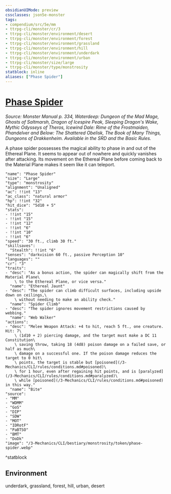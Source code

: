 ```yaml
---
obsidianUIMode: preview
cssclasses: json5e-monster
tags:
- compendium/src/5e/mm
- ttrpg-cli/monster/cr/3
- ttrpg-cli/monster/environment/desert
- ttrpg-cli/monster/environment/forest
- ttrpg-cli/monster/environment/grassland
- ttrpg-cli/monster/environment/hill
- ttrpg-cli/monster/environment/underdark
- ttrpg-cli/monster/environment/urban
- ttrpg-cli/monster/size/large
- ttrpg-cli/monster/type/monstrosity
statblock: inline
aliases: ["Phase Spider"]
---
```

# [Phase Spider](3-Mechanics\CLI\bestiary\monstrosity/phase-spider.md)
*Source: Monster Manual p. 334, Waterdeep: Dungeon of the Mad Mage, Ghosts of Saltmarsh, Dragon of Icespire Peak, Sleeping Dragon's Wake, Mythic Odysseys of Theros, Icewind Dale: Rime of the Frostmaiden, Phandelver and Below: The Shattered Obelisk, The Book of Many Things, Dungeons of Drakkenheim. Available in the SRD and the Basic Rules.*  

A phase spider possesses the magical ability to phase in and out of the Ethereal Plane. It seems to appear out of nowhere and quickly vanishes after attacking. Its movement on the Ethereal Plane before coming back to the Material Plane makes it seem like it can teleport.

```statblock
"name": "Phase Spider"
"size": "Large"
"type": "monstrosity"
"alignment": "Unaligned"
"ac": !!int "13"
"ac_class": "natural armor"
"hp": !!int "32"
"hit_dice": "5d10 + 5"
"stats":
- !!int "15"
- !!int "15"
- !!int "12"
- !!int "6"
- !!int "10"
- !!int "6"
"speed": "30 ft., climb 30 ft."
"skillsaves":
  "Stealth": !!int "6"
"senses": "darkvision 60 ft., passive Perception 10"
"languages": ""
"cr": "3"
"traits":
- "desc": "As a bonus action, the spider can magically shift from the Material Plane\
    \ to the Ethereal Plane, or vice versa."
  "name": "Ethereal Jaunt"
- "desc": "The spider can climb difficult surfaces, including upside down on ceilings,\
    \ without needing to make an ability check."
  "name": "Spider Climb"
- "desc": "The spider ignores movement restrictions caused by webbing."
  "name": "Web Walker"
"actions":
- "desc": "Melee Weapon Attack: +4 to hit, reach 5 ft., one creature. Hit: 7\
    \ (1d10 + 2) piercing damage, and the target must make a DC 11 Constitution\
    \ saving throw, taking 18 (4d8) poison damage on a failed save, or half as much\
    \ damage on a successful one. If the poison damage reduces the target to 0 hit\
    \ points, the target is stable but [poisoned](/3-Mechanics/CLI/rules/conditions.md#poisoned)\
    \ for 1 hour, even after regaining hit points, and is [paralyzed](/3-Mechanics/CLI/rules/conditions.md#paralyzed)\
    \ while [poisoned](/3-Mechanics/CLI/rules/conditions.md#poisoned) in this way."
  "name": "Bite"
"source":
- "MM"
- "WDMM"
- "GoS"
- "DIP"
- "SDW"
- "MOT"
- "IDRotF"
- "PaBTSO"
- "BMT"
- "DoDk"
"image": "/3-Mechanics/CLI/bestiary/monstrosity/token/phase-spider.webp"
```
^statblock

## Environment

underdark, grassland, forest, hill, urban, desert